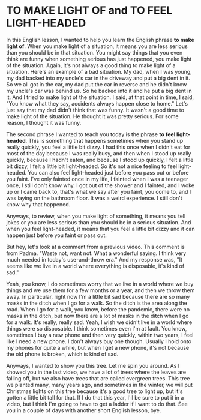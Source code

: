 # TO MAKE LIGHT OF and TO FEEL LIGHT-HEADED

In this English lesson, I wanted to help you learn the English phrase **to make light of**. When you make light of a situation, it means you are less serious than you should be in that situation. You might say things that you even think are funny when something serious has just happened, you make light of the situation. Again, it's not always a good thing to make light of a situation. Here's an example of a bad situation. My dad, when I was young, my dad backed into my uncle's car in the driveway and put a big dent in it. So we all got in the car, my dad put the car in reverse and he didn't know my uncle's car was behind us. So he backed into it and he put a big dent in it. And I tried to make light of the situation. I said, at that point in time, I said, "You know what they say, accidents always happen close to home." Let's just say that my dad didn't think that was funny. It wasn't a good time to make light of the situation. He thought it was pretty serious. For some reason, I thought it was funny.

The second phrase I wanted to teach you today is the phrase **to feel light-headed**. This is something that happens sometimes when you stand up really quickly, you feel a little bit dizzy. I had this once when I didn't eat for most of the day because I was really busy, and then when I stood up really quickly, because I hadn't eaten, and because I stood up quickly, I felt a little bit dizzy, I felt a little bit light-headed. So it's not a nice feeling to feel light-headed. You can also feel light-headed just before you pass out or before you faint. I've only fainted once in my life, I fainted when I was a teenager once, I still don't know why. I got out of the shower and I fainted, and I woke up or I came back to, that's what we say after you faint, you come to, and I was laying on the bathroom floor. It was a weird experience. I still don't know why that happened.

Anyways, to review, when you make light of something, it means you tell jokes or you are less serious than you should be in a serious situation. And when you feel light-headed, it means that you feel a little bit dizzy and it can happen just before you faint or pass out.

But hey, let's look at a comment from a previous video. This comment is from Padma. "Waste not, want not. What a wonderful saying. I think very much needed in today's use-and-throw era." And my response was, "It seems like we live in a world where everything is disposable, it's kind of sad."

Yeah, you know, I do sometimes worry that we live in a world where we buy things and we use them for a few months or a year, and then we throw them away. In particular, right now I'm a little bit sad because there are so many masks in the ditch when I go for a walk. So the ditch is the area along the road. When I go for a walk, you know, before the pandemic, there were no masks in the ditch, but now there are a lot of masks in the ditch when I go for a walk. It's really, really sad. Yeah, I wish we didn't live in a world where things were so disposable. I think sometimes even I'm at fault. You know, sometimes I buy a new phone and then very quickly, within two years, I feel like I need a new phone. I don't always buy one though. Usually I hold onto my phones for quite a while, but when I get a new phone, it's not because the old phone is broken, which is kind of sad.

Anyways, I wanted to show you this tree. Let me spin you around. As I showed you in the last video, we have a lot of trees where the leaves are falling off, but we also have trees that are called evergreen trees. This tree we planted many, many years ago, and sometimes in the winter, we will put Christmas lights on this tree because it's a good tree to light up, but it's gotten a little bit tall for that. If I do that this year, I'll be sure to put it in a video, but I think I'm going to have to get a ladder if I want to do that. See you in a couple of days with another short English lesson, bye.
